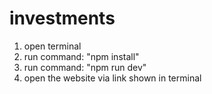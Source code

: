 # investments
1. open terminal
2. run command: "npm install"
3. run command: "npm run dev"
4. open the website via link shown in terminal

